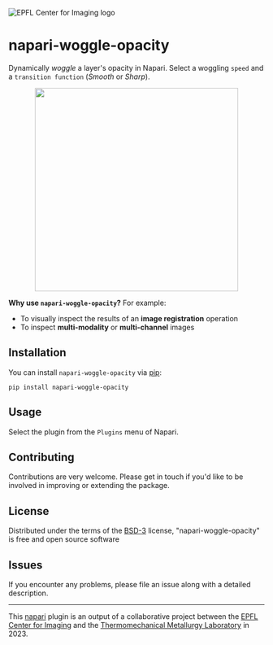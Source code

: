 ![EPFL Center for Imaging logo](https://imaging.epfl.ch/resources/logo-for-gitlab.svg)
# napari-woggle-opacity

Dynamically *woggle* a layer's opacity in Napari. Select a woggling `speed` and a `transition function` (*Smooth* or *Sharp*).

<p align="center">
    <img src="https://github.com/MalloryWittwer/napari-woggle-opacity/blob/main/assets/woggle.gif" height="400">
</p>

**Why use `napari-woggle-opacity`?**
For example:
- To visually inspect the results of an **image registration** operation
- To inspect **multi-modality** or **multi-channel** images

## Installation

You can install `napari-woggle-opacity` via [pip]:

    pip install napari-woggle-opacity

## Usage

Select the plugin from the `Plugins` menu of Napari.

## Contributing

Contributions are very welcome. Please get in touch if you'd like to be involved in improving or extending the package.

## License

Distributed under the terms of the [BSD-3] license,
"napari-woggle-opacity" is free and open source software

## Issues

If you encounter any problems, please file an issue along with a detailed description.

----------------------------------

This [napari] plugin is an output of a collaborative project between the [EPFL Center for Imaging](https://imaging.epfl.ch/) and the [Thermomechanical Metallurgy Laboratory](https://www.epfl.ch/labs/lmtm/) in 2023.

[napari]: https://github.com/napari/napari
[BSD-3]: http://opensource.org/licenses/BSD-3-Clause
[napari]: https://github.com/napari/napari
[pip]: https://pypi.org/project/pip/
